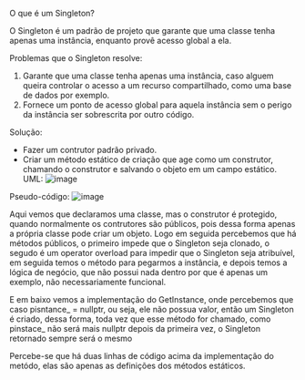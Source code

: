 O que é um Singleton?

O Singleton é um padrão de projeto que garante que uma classe tenha apenas uma instância, enquanto provê acesso global a ela.

Problemas que o Singleton resolve:

1. Garante que uma classe tenha apenas uma instância, caso alguem queira controlar o acesso a um recurso compartilhado, como uma base de dados por exemplo.
2. Fornece um ponto de acesso global para aquela instância sem o perigo da instância ser sobrescrita por outro código.

Solução:

 - Fazer um contrutor padrão privado.
 - Criar um método estático de criação que age como um construtor, chamando o construtor e salvando o objeto em um campo estático.
UML:
![image](https://refactoring.guru/images/patterns/diagrams/singleton/structure-pt-br.png)


 Pseudo-código:
![image](https://github.com/MonoHenry/engsoftdesign/assets/142462239/54a8d56d-3d7e-4962-b9db-88752d811d5c)

Aqui vemos que declaramos uma classe, mas o construtor é protegido, quando normalmente os contrutores são públicos, pois dessa forma apenas a própria classe pode criar um objeto.
Logo em seguida percebemos que há métodos públicos, o primeiro impede que o Singleton seja clonado, o segudo é  um operator overload para impedir que o Singleton seja atribuível, em seguida temos o método para pegarmos a instância, e depois temos a lógica de negócio, que não possui nada dentro por que é apenas um exemplo, não necessariamente funcional.

E em baixo vemos a implementação do GetInstance, onde percebemos que caso pisntance_ = nullptr, ou seja, ele não possua valor, então um Singleton é criado, dessa forma, toda vez que esse método for chamado, como pinstace_ não será mais nullptr depois da primeira vez, o Singleton retornado sempre será o mesmo

Percebe-se que há duas linhas de código acima da implementação do metódo, elas são apenas as definições dos métodos estáticos.

